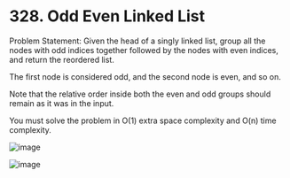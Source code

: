 # 328. Odd Even Linked List

Problem Statement: Given the head of a singly linked list, group all the nodes with odd indices together followed by the nodes with even indices, and return the reordered list.

The first node is considered odd, and the second node is even, and so on.

Note that the relative order inside both the even and odd groups should remain as it was in the input.

You must solve the problem in O(1) extra space complexity and O(n) time complexity.

![image](https://github.com/aryanv175/leetcode/assets/91381804/d38d9783-c8ce-447a-8639-751fd1d7ce20)

![image](https://github.com/aryanv175/leetcode/assets/91381804/cb4a99af-400f-47aa-8c37-50202e0f4e8a)
